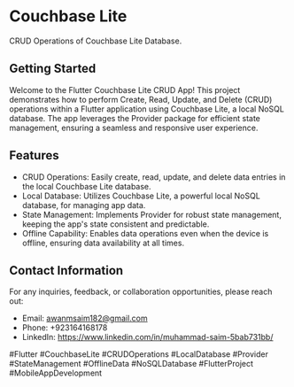 # Couchbase Lite

CRUD Operations of Couchbase Lite Database.

## Getting Started

Welcome to the Flutter Couchbase Lite CRUD App! This project demonstrates how to perform Create, Read, Update, and Delete (CRUD) operations within a Flutter application using Couchbase Lite, a local NoSQL database. The app leverages the Provider package for efficient state management, ensuring a seamless and responsive user experience.

## Features
* CRUD Operations: Easily create, read, update, and delete data entries in the local Couchbase Lite database.
* Local Database: Utilizes Couchbase Lite, a powerful local NoSQL database, for managing app data.
* State Management: Implements Provider for robust state management, keeping the app's state consistent and predictable.
* Offline Capability: Enables data operations even when the device is offline, ensuring data availability at all times.

## Contact Information
For any inquiries, feedback, or collaboration opportunities, please reach out:

- Email: awanmsaim182@gmail.com
- Phone: +923164168178
- LinkedIn: https://www.linkedin.com/in/muhammad-saim-5bab731bb/


#Flutter #CouchbaseLite #CRUDOperations #LocalDatabase #Provider #StateManagement #OfflineData #NoSQLDatabase #FlutterProject #MobileAppDevelopment

